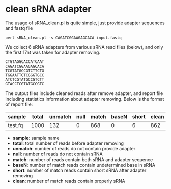 
clean sRNA adapter 
==================

The usage of sRNA_clean.pl is quite simple, just provide adapter sequences and fastq file
```
perl sRNA_clean.pl -s CAGATCGGAAGAGCACA input.fastq
```

We collect 6 sRNA adapters from various sRNA read files (below), and only the first 17nt was taken for adapter removing.

```
CTGTAGGCACCATCAAT
CAGATCGGAAGAGCACA
TCGTATGCCGTCTTCTG
TGGAATTCTCGGGTGCC
ATCTCGTATGCCGTCTT
GTACCTCGTATGCCGTC
```

The output files include cleaned reads after remove adapter, and report file including statistics information about adapter removing. Below is the format of report file:

sample | total | unmatch | null | match | baseN | short | clean
--- | --- | --- | --- | --- | --- | --- | ---
test.fq | 1000 | 132 | 0 | 868 | 0 | 6 | 862

- **sample**: sample name
- **total**: total number of reads before adapter removing
- **unmatch**: number of reads do not contain provide adapter
- **null**: number of reads do not contain sRNA 
- **match**: number of reads contain both sRNA and adapter sequence
- **baseN**: number of match reads contain undetermined base in sRNA
- **short**: number of match reads contain short sRNA after adapter removing
- **clean**: number of match reads contain properly sRNA

